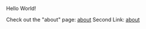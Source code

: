 Hello World!

Check out the "about" page: [about](https://hanicrumbs.github.io/about)
Second Link: [about](about.md)
